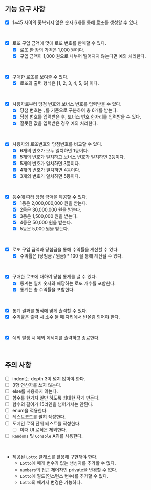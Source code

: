 ## 기능 요구 사항
- [X] 1~45 사이의 중복되지 않은 숫자 6개를 통해 로또를 생성할 수 있다.

<br>
  
- [X] 로또 구입 금액에 맞에 로또 번호를 판매할 수 있다.
  - [X] 로또 한 장의 가격은 1,000 원이다.
  - [X] 구입 금액이 1,000 원으로 나누어 떨어지지 않는다면 예외 처리한다.

<br>

- [X] 구매한 로또를 보여줄 수 있다.
  - [X] 로또의 출력 형식은 [1, 2, 3, 4, 5, 6] 이다.

<br>

- [X] 사용자로부터 당첨 번호와 보너스 번호를 입력받을 수 있다.
  - [X] 당첨 번호는 `,`를 기준으로 구분하여 총 6개를 받는다.
  - [X] 당첨 번호를 입력받은 후, 보너스 번호 한자리를 입력받을 수 있다.
  - [X] 잘못된 값을 입력받은 경우 예외 처리한다.

<br>

- [X] 사용자의 로또번호와 당첨번호를 비교할 수 있다.
  -  [X] 6개의 번호가 모두 일치하면 1등이다.
  -  [X] 5개의 번호가 일치하고 보너스 번호가 일치하면 2등이다.
  -  [X] 5개의 번호가 일치하면 3등이다.
  -  [X] 4개의 번호가 일치하면 4등이다.
  -  [X] 3개의 번호가 일치하면 5등이다.

<br>

- [X] 등수에 따라 당첨 금액을 제공할 수 있다.
   - [X] 1등은 2,000,000,000 원을 받는다.
   - [X] 2등은 30,000,000 원을 받는다.
   - [X] 3등은 1,500,000 원을 받는다.
   - [X] 4등은 50,000 원을 받는다.
   - [X] 5등은 5,000 원을 받는다.

<br>

- [X] 로또 구입 금액과 당첨금을 통해 수익률을 계산할 수 있다.
  - [X] 수익률은 (당첨금 / 원금) * 100 을 통해 계산될 수 있다.

<br>

- [X] 구매한 로또에 대하여 당첨 통계를 낼 수 있다.
  - [X] 통계는 일치 숫자와 해당하는 로또 개수를 포함한다.
  - [X] 통계는 총 수익률을 포함한다.

<br>

- [X] 통계 결과를 형식에 맞게 출력할 수 있다.
- [X] 수익률은 출력 시 소수 둘 째 자리에서 반올림 되어야 한다.

<br>

- [X] 예외 발생 시 예외 메세지를 출력하고 종료한다.

<br>


## 주의 사항
- [ ] indent는 depth 3이 넘지 않아야 한다.
- [ ] 3항 연산자를 쓰지 않는다.
- [ ] else를 사용하지 않는다.
- [ ] 함수를 한가지 일만 하도록 최대한 작게 만든다.
- [ ] 함수의 길이가 15라인을 넘어가서는 안된다.
- [ ] enum을 적용한다.
- [ ] 테스트코드를 필히 작성한다.
- [ ] 도메인 로직 단위 테스트를 작성한다. 
  - [ ] 이때 UI 로직은 제외한다.
- [ ] `Randoms` 및 `Console` API를 사용한다.

<br>

- 제공된 `Lotto` 클래스를 활용해 구현해야 한다.
  -  `Lotto`에 매개 변수가 없는 생성자를 추가할 수 없다.
  - `numbers`의 접근 제어자인 private을 변경할 수 없다.
  - `Lotto`에 필드(인스턴스 변수)를 추가할 수 없다.
  - `Lotto`의 패키지 변경은 가능하다.

<br><br><br>
